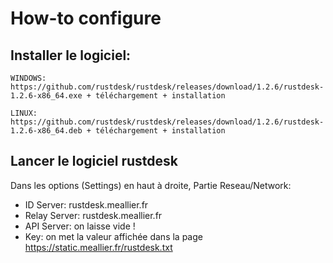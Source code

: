 # How-to configure




## Installer le logiciel:

    WINDOWS: https://github.com/rustdesk/rustdesk/releases/download/1.2.6/rustdesk-1.2.6-x86_64.exe + téléchargement + installation

    LINUX: https://github.com/rustdesk/rustdesk/releases/download/1.2.6/rustdesk-1.2.6-x86_64.deb + téléchargement + installation

## Lancer le logiciel rustdesk

Dans les options (Settings) en haut à droite, Partie Reseau/Network:

* ID Server: rustdesk.meallier.fr
* Relay Server: rustdesk.meallier.fr
* API Server: on laisse vide !
* Key: on met la valeur affichée dans la page https://static.meallier.fr/rustdesk.txt